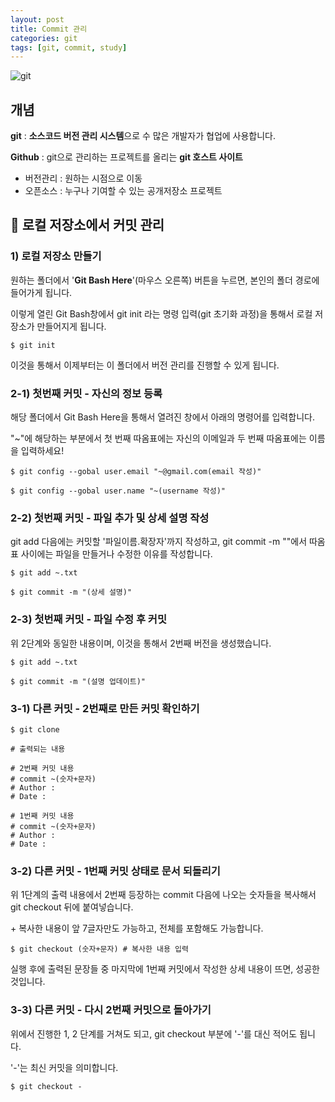 ```yaml
---
layout: post
title: Commit 관리
categories: git
tags: [git, commit, study]
---
```

![git](https://www.20i.com/blog/wp-content/uploads/2022/08/git-blog-header.png)

## 개념

**git** : **소스코드 버전 관리 시스템**으로 수 많은 개발자가 협업에 사용합니다.

**Github** : git으로 관리하는 프로젝트를 올리는 **git 호스트 사이트**
- 버전관리 : 원하는 시점으로 이동
- 오픈소스 : 누구나 기여할 수 있는 공개저장소 프로젝트

## 📌 로컬 저장소에서 커밋 관리

### 1) 로컬 저장소 만들기

원하는 폴더에서 '**Git Bash Here**'(마우스 오른쪽) 버튼을 누르면, 본인의 폴더 경로에 들어가게 됩니다.

이렇게 열린 Git Bash창에서 git init 라는 명령 입력(git 초기화 과정)을 통해서 로컬 저장소가 만들어지게 됩니다.

```
$ git init
```

이것을 통해서 이제부터는 이 폴더에서 버전 관리를 진행할 수 있게 됩니다.


### 2-1) 첫번째 커밋 - 자신의 정보 등록

해당 폴더에서 Git Bash Here을 통해서 열려진 창에서 아래의 명령어를 입력합니다.

"~"에 해당하는 부분에서 첫 번째 따옴표에는 자신의 이메일과 두 번째 따옴표에는 이름을 입력하세요!

```
$ git config --gobal user.email "~@gmail.com(email 작성)"

$ git config --gobal user.name "~(username 작성)"
```

### 2-2) 첫번째 커밋 - 파일 추가 및 상세 설명 작성

git add 다음에는 커밋할 '파일이름.확장자'까지 작성하고, git commit -m ""에서 따옴표 사이에는 파일을 만들거나 수정한 이유를 작성합니다.

```
$ git add ~.txt

$ git commit -m "(상세 설명)"
```

### 2-3) 첫번째 커밋 - 파일 수정 후 커밋

위 2단계와 동일한 내용이며, 이것을 통해서 2번째 버전을 생성했습니다.

```
$ git add ~.txt

$ git commit -m "(설명 업데이트)"
```

### 3-1) 다른 커밋 - 2번째로 만든 커밋 확인하기

```
$ git clone

# 출력되는 내용

# 2번째 커밋 내용 
# commit ~(숫자+문자)
# Author :
# Date :

# 1번째 커밋 내용
# commit ~(숫자+문자)
# Author :
# Date :
```

### 3-2) 다른 커밋 - 1번째 커밋 상태로 문서 되돌리기

위 1단계의 출력 내용에서 2번째 등장하는 commit 다음에 나오는 숫자들을 복사해서 git checkout 뒤에 붙여넣습니다.

\+ 복사한 내용이 앞 7글자만도 가능하고, 전체를 포함해도 가능합니다.

```
$ git checkout (숫자+문자) # 복사한 내용 입력
```

실행 후에 출력된 문장들 중 마지막에 1번째 커밋에서 작성한 상세 내용이 뜨면, 성공한 것입니다.

### 3-3) 다른 커밋 - 다시 2번째 커밋으로 돌아가기

위에서 진행한 1, 2 단계를 거쳐도 되고, git checkout 부분에 '-'를 대신 적어도 됩니다.

'-'는 최신 커밋을 의미합니다.

```
$ git checkout -
```
